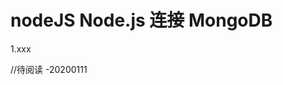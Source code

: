 <!--
 * @Descripttion: 
 * @version: 
 * @Author: wenq
 * @Date: 2020-01-01 19:55:03
 * @LastEditors  : wenq
 * @LastEditTime : 2020-01-11 20:29:32
 -->
# nodeJS Node.js 连接 MongoDB

1.xxx

//待阅读 -20200111